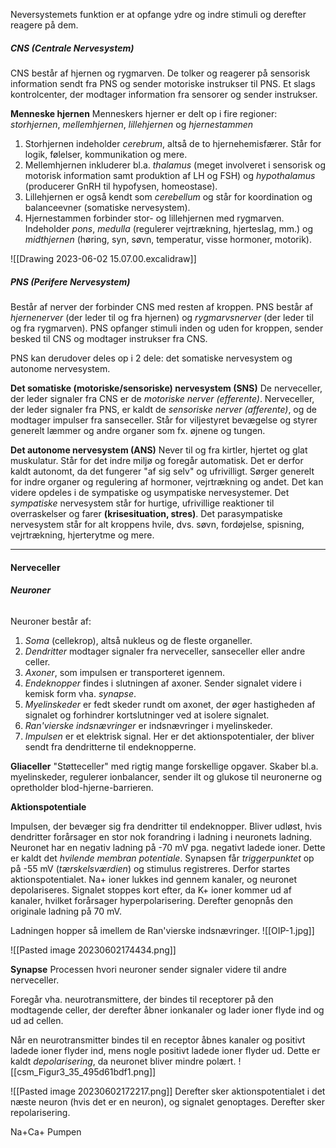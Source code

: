 
Neversystemets funktion er at opfange ydre og indre stimuli og derefter reagere på dem.


##### ***CNS (Centrale Nervesystem)***
CNS består af hjernen og rygmarven. De tolker og reagerer på sensorisk information sendt fra PNS og sender motoriske instrukser til PNS. Et slags kontrolcenter, der modtager information fra sensorer og sender instrukser. 


**Menneske hjernen**
Menneskers hjerner er delt op i fire regioner: *storhjernen*, *mellemhjernen*, *lillehjernen* og *hjernestammen*
1. Storhjernen indeholder *cerebrum*, altså de to hjernehemisfærer. Står for logik, følelser, kommunikation og mere.
2.  Mellemhjernen inkluderer bl.a. *thalamus* (meget involveret i sensorisk og motorisk information samt produktion af LH og FSH) og *hypothalamus* (producerer GnRH til hypofysen, homeostase).
3. Lillehjernen er også kendt som *cerebellum* og står for koordination og balanceevner (somatiske nervesystem). 
4. Hjernestammen forbinder stor- og lillehjernen med rygmarven. Indeholder *pons*, *medulla* (regulerer vejrtrækning, hjerteslag, mm.) og *midthjernen* (høring, syn, søvn, temperatur, visse hormoner, motorik).
 
![[Drawing 2023-06-02 15.07.00.excalidraw]]



##### ***PNS (Perifere Nervesystem)***
Består af nerver der forbinder CNS med resten af kroppen. PNS består af *hjernenerver* (der leder til og fra hjernen) og *rygmarvsnerver* (der leder til og fra rygmarven). 
PNS opfanger stimuli inden og uden for kroppen, sender besked til CNS og modtager instrukser fra CNS.  

PNS kan derudover deles op i 2 dele: det somatiske nervesystem og autonome nervesystem.

**Det somatiske (motoriske/sensoriske) nervesystem (SNS)**
De nerveceller, der leder signaler fra CNS er de *motoriske nerver (efferente)*. Nerveceller, der leder signaler fra PNS, er kaldt de *sensoriske nerver (afferente)*, og de modtager impulser fra sanseceller. Står for viljestyret bevægelse og styrer generelt læmmer og andre organer som fx. øjnene og tungen. 

**Det autonome nervesystem (ANS)**
Never til og fra kirtler, hjertet og glat muskulatur. Står for det indre miljø og foregår automatisk. Det er derfor kaldt autonomt, da det fungerer "af sig selv" og ufrivilligt. Sørger generelt for indre organer og regulering af hormoner, vejrtrækning og andet. Det kan videre opdeles i de sympatiske og usympatiske nervesystemer. Det *sympatiske* nervesystem står for hurtige, ufrivillige reaktioner til overraskelser og farer **(krisesituation, stres)**. Det parasympatiske nervesystem står for alt kroppens hvile, dvs. søvn, fordøjelse, spisning, vejrtrækning, hjerterytme og mere. 
****


#### Nerveceller


###### **Neuroner**
Neuroner består af:
1. *Soma* (cellekrop), altså nukleus og de fleste organeller.
2. *Dendritter* modtager signaler fra nerveceller, sanseceller eller andre celler.
3. *Axoner*, som impulsen er transporteret igennem. 
4. *Endeknopper* findes i slutningen af axoner. Sender signalet videre i kemisk form vha. *synapse*.
5. *Myelinskeder* er fedt skeder rundt om axonet, der øger hastigheden af signalet og forhindrer kortslutninger ved at isolere signalet.
6. *Ran'vierske indsnævringer* er indsnævringer i myelinskeder.
7. *Impulsen* er et elektrisk signal. Her er det aktionspotentialer, der bliver sendt fra dendritterne til endeknopperne.


**Gliaceller**
"Støtteceller" med rigtig mange forskellige opgaver. Skaber bl.a. myelinskeder, regulerer ionbalancer, sender ilt og glukose til neuronerne og opretholder blod-hjerne-barrieren.

**Aktionspotentiale**

Impulsen, der bevæger sig fra dendritter til endeknopper. Bliver udløst, hvis dendritter forårsager en stor nok forandring i ladning i neuronets ladning. Neuronet har en negativ ladning på -70 mV pga. negativt ladede ioner. Dette er kaldt det *hvilende membran potentiale*. Synapsen får *triggerpunktet* op på -55 mV (*tærskelsværdien*) og stimulus registreres. Derfor startes aktionspotentialet. Na+ ioner lukkes ind gennem kanaler, og neuronet depolariseres. Signalet stoppes kort efter, da K+ ioner kommer ud af kanaler, hvilket forårsager hyperpolarisering. Derefter genopnås den originale ladning på 70 mV.

Ladningen hopper så imellem de Ran'vierske indsnævringer.
![[OIP-1.jpg]]

![[Pasted image 20230602174434.png]]





**Synapse**
Processen hvori neuroner sender signaler videre til andre nerveceller.

Foregår vha. neurotransmittere, der bindes til receptorer på den modtagende celler, der derefter åbner ionkanaler og lader ioner flyde ind og ud ad cellen.

Når en neurotransmitter bindes til en receptor åbnes kanaler og positivt ladede ioner flyder ind, mens nogle positivt ladede ioner flyder ud. Dette er kaldt *depolarisering*, da neuronet bliver mindre polært.
![[csm_Figur3_35_495d61bdf1.png]]

![[Pasted image 20230602172217.png]]
Derefter sker aktionspotentialet i det næste neuron (hvis det er en neuron), og signalet genoptages. Derefter sker repolarisering.


Na+Ca+ Pumpen




